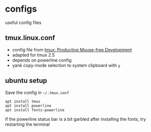 # configs
useful config files

## tmux.linux.conf
- config file from [tmux: Productive Mouse-free Development](https://pragprog.com/book/bhtmux/tmux)
- adapted for tmux 2.5
- depends on powerline config
- yank copy-mode selection to system clipboard with `y`

## ubuntu setup

Save the config in `~/.tmux.conf`
```
apt install tmux
apt install powerline
apt install fonts-powerline
```
If the powerline status bar is a bit garbled after installing the fonts, try restarting the terminal
